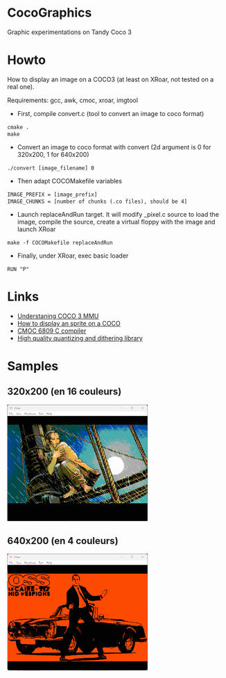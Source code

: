 # CocoGraphics
Graphic experimentations on Tandy Coco 3

# Howto
How to display an image on a COCO3 (at least on XRoar, not tested on a real one).

Requirements: gcc, awk, cmoc, xroar, imgtool

- First, compile convert.c (tool to convert an image to coco format)
```
cmake .
make
```

- Convert an image to coco format with convert (2d argument is 0 for 320x200, 1 for 640x200)
```
./convert [image_filename] 0
```

- Then adapt COCOMakefile variables
```
IMAGE_PREFIX = [image_prefix]
IMAGE_CHUNKS = [number of chunks (.co files), should be 4]
```

- Launch replaceAndRun target. It will modify _pixel.c source to load the image, 
compile the source, create a virtual floppy with the image and launch XRoar
```
make -f COCOMakefile replaceAndRun
```

- Finally, under XRoar, exec basic loader
```
RUN "P"
```

# Links
- [Understaning COCO 3 MMU](https://subethasoftware.com/2020/04/19/understanding-and-using-the-coco-3-mmu/)
- [How to display an sprite on a COCO](https://www.chibiakumas.com/6809/platform.php#LessonP9)
- [CMOC 6809 C compiler](http://perso.b2b2c.ca/~sarrazip/dev/cmoc.html)
- [High quality quantizing and dithering library](https://github.com/exoticorn/exoquant)

# Samples
## 320x200 (en 16 couleurs)
<img src="samples/xrpdv.png" width="324px">

## 640x200 (en 4 couleurs)
<img src="samples/xross.png" width="324px">
